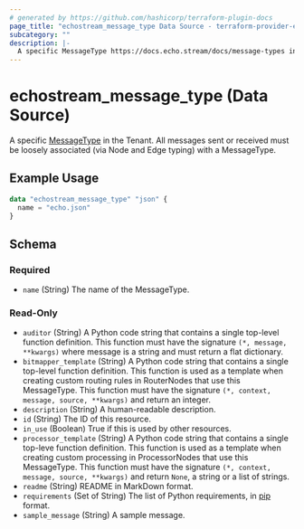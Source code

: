 ```yaml
---
# generated by https://github.com/hashicorp/terraform-plugin-docs
page_title: "echostream_message_type Data Source - terraform-provider-echostream"
subcategory: ""
description: |-
  A specific MessageType https://docs.echo.stream/docs/message-types in the Tenant. All messages sent or received must be loosely associated (via Node and Edge typing) with a MessageType.
---
```


# echostream_message_type (Data Source)

A specific [MessageType](https://docs.echo.stream/docs/message-types) in the Tenant. All messages sent or received must be loosely associated (via Node and Edge typing) with a MessageType.

## Example Usage

```terraform
data "echostream_message_type" "json" {
  name = "echo.json"
}
```

<!-- schema generated by tfplugindocs -->
## Schema

### Required

- `name` (String) The name of the MessageType.

### Read-Only

- `auditor` (String) A Python code string that contains a single top-level function definition. This function must have the signature `(*, message, **kwargs)` where message is a string and must return a flat dictionary.
- `bitmapper_template` (String) A Python code string that contains a single top-level function definition. This function is used as a template when creating custom routing rules in RouterNodes that use this MessageType. This function must have the signature `(*, context, message, source, **kwargs)` and return an integer.
- `description` (String) A human-readable description.
- `id` (String) The ID of this resource.
- `in_use` (Boolean) True if this is used by other resources.
- `processor_template` (String) A Python code string that contains a single top-leve function definition. This function is used as a template when creating custom processing in ProcessorNodes that use this MessageType. This function must have the signature `(*, context, message, source, **kwargs)` and return `None`, a string or a list of strings.
- `readme` (String) README in MarkDown format.
- `requirements` (Set of String) The list of Python requirements, in [pip](https://pip.pypa.io/en/stable/reference/requirement-specifiers/) format.
- `sample_message` (String) A sample message.


